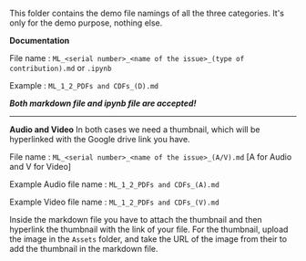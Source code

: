 This folder contains the demo file namings of all the three categories. It's only for the demo purpose, nothing else.

**Documentation**

File name : `ML_<serial number>_<name of the issue>_(type of contribution).md` or `.ipynb`

Example : `ML_1_2_PDFs and CDFs_(D).md`

**_Both markdown file and ipynb file are accepted!_**

*************************************

**Audio and Video**
In both cases we need a thumbnail, which will be hyperlinked with the Google drive link you have.

File name : `ML_<serial number>_<name of the issue>_(A/V).md` [A for Audio and V for Video]

Example Audio file name : `ML_1_2_PDFs and CDFs_(A).md`

Example Video file name : `ML_1_2_PDFs and CDFs_(V).md`

Inside the markdown file you have to attach the thumbnail and then hyperlink the thumbnail with the link of your file. For the thumbnail, upload the image in the `Assets` folder, and take the URL of the image from their to add the thumbnail in the markdown file. 
